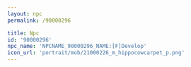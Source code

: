 ```yaml
---
layout: npc
permalink: /90000296

title: Npc
id: '90000296'
npc_name: 'NPCNAME_90000296_NAME:[F]Develop'
icon_url: 'portrait/mob/21000226_m_hippocowcarpet_p.png'
---
```

